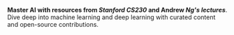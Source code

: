 **Master AI with resources from _Stanford CS230_ and Andrew _Ng's lectures_**. <br> Dive deep into machine learning and deep learning with curated content and open-source contributions.
